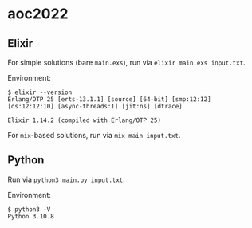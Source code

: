 # aoc2022

## Elixir

For simple solutions (bare `main.exs`), run via `elixir main.exs input.txt`.

Environment:
```
$ elixir --version
Erlang/OTP 25 [erts-13.1.1] [source] [64-bit] [smp:12:12] [ds:12:12:10] [async-threads:1] [jit:ns] [dtrace]

Elixir 1.14.2 (compiled with Erlang/OTP 25)
```

For `mix`-based solutions, run via `mix main input.txt`.

## Python

Run via `python3 main.py input.txt`.

Environment:
```
$ python3 -V
Python 3.10.8
```
